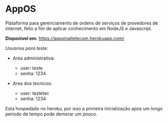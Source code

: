 # AppOS
Plataforma para gerenciamento de ordens de serviços de provedores de internet, feito a fim de aplicar conhecimento em NodeJS e Javascript.

**Disponivel em:** https://appsinaltelecom.herokuapp.com/


*Usuarios para teste:*

- Area administrativa:
  - user: teste
  - senha: 1234

- Area dos tecnicos:
  - user: testetec
  - senha: 1234

Esta hospedado no heroku, por isso a primeira inicialização apos um longo periodo de tempo pode demorar um pouco.
